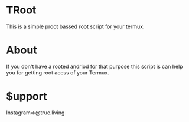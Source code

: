 # TRoot
This is a simple proot bassed root script for your termux.

# About
If you don't have a rooted andriod for that purpose this script is can help you for getting root acess of your Termux.

# $upport 

Instagram=>@true.living
